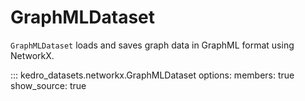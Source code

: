 # GraphMLDataset

`GraphMLDataset` loads and saves graph data in GraphML format using NetworkX.

::: kedro_datasets.networkx.GraphMLDataset
    options:
        members: true
        show_source: true
